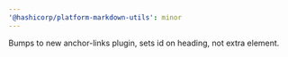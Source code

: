 ```yaml
---
'@hashicorp/platform-markdown-utils': minor
---
```


Bumps to new anchor-links plugin, sets id on heading, not extra element.
